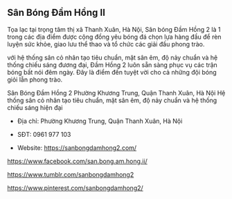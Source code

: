 ## Sân Bóng Đầm Hồng II

Tọa lạc tại trọng tâm thị xã Thanh Xuân, Hà Nội, Sân bóng Đầm Hồng 2 là 1 trong các địa điểm được cộng đồng yêu bóng đá chọn lựa hàng đầu để rèn luyện sức khỏe, giao lưu thể thao và tổ chức các giải đấu phong trào.

với hệ thống sân cỏ nhân tạo tiêu chuẩn, mặt sân êm, độ nảy chuẩn và hệ thống chiếu sáng đương đại, Đầm Hồng 2 luôn sẵn sàng phục vụ các trận bóng bất nói đêm ngày. Đây là điểm đến tuyệt vời cho cả những đội bóng giỏi lẫn phong trào.

Sân Bóng Đầm Hồng 2 Phường Khương Trung, Quận Thanh Xuân, Hà Nội Hệ thống sân cỏ nhân tạo tiêu chuẩn, mặt sân êm, độ nảy chuẩn và hệ thống chiếu sáng hiện đại

- Địa chỉ: Phường Khương Trung, Quận Thanh Xuân, Hà Nội

- SĐT: 0961 977 103

- Website: https://sanbongdamhong2.com/

https://www.facebook.com/san.bong.am.hong.ii/

https://www.tumblr.com/sanbongdamhong2

https://www.pinterest.com/sanbongdamhong2/
